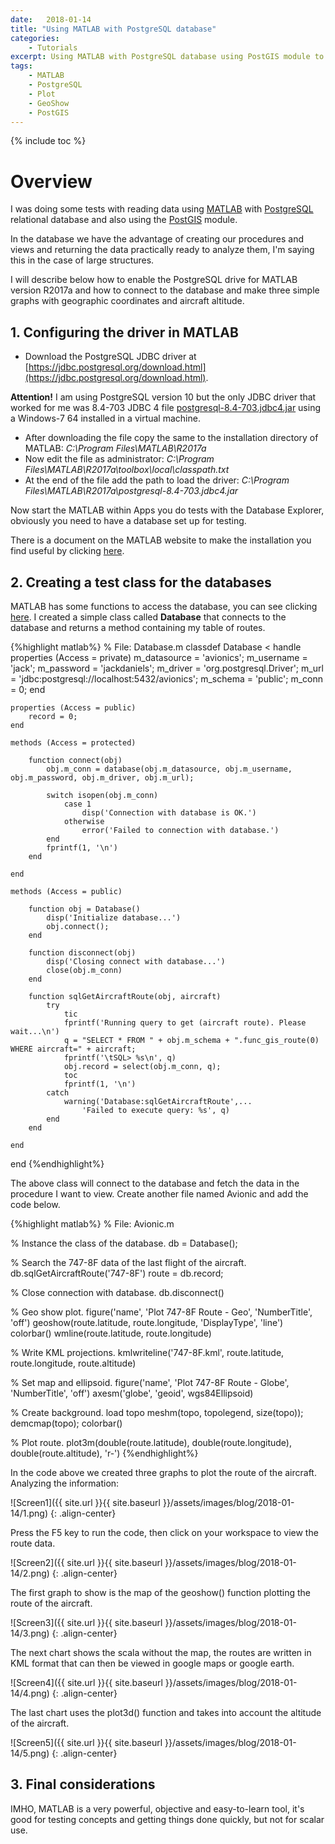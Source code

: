 ```yaml
---
date:   2018-01-14
title: "Using MATLAB with PostgreSQL database"
categories: 
    - Tutorials
excerpt: Using MATLAB with PostgreSQL database using PostGIS module to read data from the route of an aircraft.
tags: 
    - MATLAB 
    - PostgreSQL
    - Plot
    - GeoShow
    - PostGIS
---
```


{% include toc %}

# Overview

I was doing some tests with reading data using [MATLAB](https://ch.mathworks.com) with [PostgreSQL](https://www.postgresql.org) relational database and also using the [PostGIS](https://postgis.net) module.

In the database we have the advantage of creating our procedures and views and returning the data practically ready to analyze them, I'm saying this in the case of large structures.

I will describe below how to enable the PostgreSQL drive for MATLAB version R2017a and how to connect to the database and make three simple graphs with geographic coordinates and aircraft altitude.

## 1. Configuring the driver in MATLAB

* Download the PostgreSQL JDBC driver at [https://jdbc.postgresql.org/download.html](https://jdbc.postgresql.org/download.html).

<strong>Attention!</strong> I am using PostgreSQL version 10 but the only JDBC driver that worked for me was 8.4-703 JDBC 4 file [postgresql-8.4-703.jdbc4.jar](https://jdbc.postgresql.org/download/postgresql-8.4-703.jdbc4.jar) using a Windows-7 64 installed in a virtual machine.

* After downloading the file copy the same to the installation directory of MATLAB: <i>C:\Program Files\MATLAB\R2017a</i>
* Now edit the file as administrator: <i>C:\Program Files\MATLAB\R2017a\toolbox\local\classpath.txt</i>
* At the end of the file add the path to load the driver: <i>C:\Program Files\MATLAB\R2017a\postgresql-8.4-703.jdbc4.jar</i>

Now start the MATLAB within Apps you do tests with the Database Explorer, obviously you need to have a database set up for testing. 

There is a document on the MATLAB website to make the installation you find useful by clicking [here](https://ch.mathworks.com/products/database/driver-installation.html).

## 2. Creating a test class for the databases

MATLAB has some functions to access the database, you can see clicking [here](https://ch.mathworks.com/help/database/ug/database.html). I  created a simple class called <strong>Database</strong> that connects to the database and returns a method containing my table of routes.

{%highlight matlab%}
% File: Database.m
classdef Database < handle
    properties (Access = private)
        m_datasource = 'avionics';
        m_username = 'jack';
        m_password = 'jackdaniels';
        m_driver = 'org.postgresql.Driver';
        m_url = 'jdbc:postgresql://localhost:5432/avionics';
        m_schema = 'public';
        m_conn = 0;
    end
    
    properties (Access = public)
        record = 0;
    end
    
    methods (Access = protected)
        
        function connect(obj)
            obj.m_conn = database(obj.m_datasource, obj.m_username, obj.m_password, obj.m_driver, obj.m_url);
            
            switch isopen(obj.m_conn)
                case 1
                    disp('Connection with database is OK.')
                otherwise
                    error('Failed to connection with database.')
            end
            fprintf(1, '\n')
        end
        
    end

    methods (Access = public)
        
        function obj = Database()
            disp('Initialize database...')
            obj.connect();
        end
        
        function disconnect(obj)
            disp('Closing connect with database...')
            close(obj.m_conn)
        end
        
        function sqlGetAircraftRoute(obj, aircraft)
            try
                tic
                fprintf('Running query to get (aircraft route). Please wait...\n')
                q = "SELECT * FROM " + obj.m_schema + ".func_gis_route(0) WHERE aircraft=" + aircraft;
                fprintf('\tSQL> %s\n', q)
                obj.record = select(obj.m_conn, q);
                toc
                fprintf(1, '\n')
            catch
                warning('Database:sqlGetAircraftRoute',...
                    'Failed to execute query: %s', q)
            end
        end
        
    end
end
{%endhighlight%}

The above class will connect to the database and fetch the data in the procedure I want to view. Create another file named Avionic and add the code below.

{%highlight matlab%}
% File: Avionic.m

% Instance the class of the database.
db = Database();

% Search the 747-8F data of the last flight of the aircraft.
db.sqlGetAircraftRoute('747-8F')
route = db.record;

% Close connection with database.
db.disconnect()

% Geo show plot.
figure('name', 'Plot 747-8F Route - Geo', 'NumberTitle', 'off')
geoshow(route.latitude, route.longitude, 'DisplayType', 'line')
colorbar()
wmline(route.latitude, route.longitude)

% Write KML projections.
kmlwriteline('747-8F.kml', route.latitude, route.longitude, route.altitude)

% Set map and ellipsoid.
figure('name', 'Plot 747-8F Route - Globe', 'NumberTitle', 'off')
axesm('globe', 'geoid', wgs84Ellipsoid)

% Create background.
load topo
meshm(topo, topolegend, size(topo)); 
demcmap(topo);
colorbar()

% Plot route.
plot3m(double(route.latitude), double(route.longitude), double(route.altitude), 'r-')
{%endhighlight%}

In the code above we created three graphs to plot the route of the aircraft. Analyzing the information:

![Screen1]({{ site.url }}{{ site.baseurl }}/assets/images/blog/2018-01-14/1.png)
{: .align-center}

Press the F5 key to run the code, then click on your workspace to view the route data.

![Screen2]({{ site.url }}{{ site.baseurl }}/assets/images/blog/2018-01-14/2.png)
{: .align-center}

The first graph to show is the map of the geoshow() function plotting the route of the aircraft.

![Screen3]({{ site.url }}{{ site.baseurl }}/assets/images/blog/2018-01-14/3.png)
{: .align-center}

The next chart shows the scala without the map, the routes are written in KML format that can then be viewed in google maps or google earth.

![Screen4]({{ site.url }}{{ site.baseurl }}/assets/images/blog/2018-01-14/4.png)
{: .align-center}

The last chart uses the plot3d() function and takes into account the altitude of the aircraft.

![Screen5]({{ site.url }}{{ site.baseurl }}/assets/images/blog/2018-01-14/5.png)
{: .align-center}

## 3. Final considerations

IMHO, MATLAB is a very powerful, objective and easy-to-learn tool, it's good for testing concepts and getting things done quickly, but not for scalar use.

